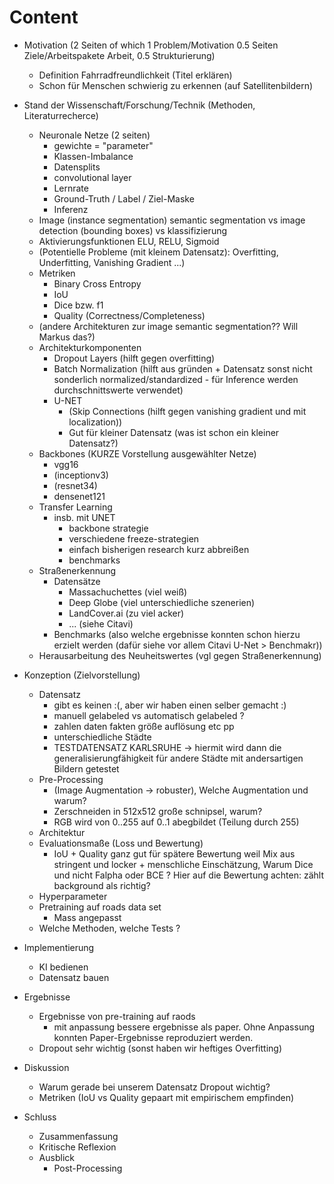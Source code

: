# Content

- Motivation (2 Seiten of which 1 Problem/Motivation 0.5 Seiten Ziele/Arbeitspakete Arbeit, 0.5 Strukturierung)
    - Definition Fahrradfreundlichkeit (Titel erklären)
    - Schon für Menschen schwierig zu erkennen (auf Satellitenbildern)
- Stand der Wissenschaft/Forschung/Technik (Methoden, Literaturrecherce)
    - Neuronale Netze (2 seiten)
        - gewichte = "parameter" 
        - Klassen-Imbalance
        - Datensplits
        - convolutional layer
        - Lernrate
        - Ground-Truth / Label / Ziel-Maske
        - Inferenz
    - Image (instance segmentation) semantic segmentation vs image detection (bounding boxes) vs klassifizierung 
    - Aktivierungsfunktionen ELU, RELU, Sigmoid
    - (Potentielle Probleme (mit kleinem Datensatz): Overfitting, Underfitting, Vanishing Gradient ...)
    - Metriken
        - Binary Cross Entropy
        - IoU
        - Dice bzw. f1
        - Quality (Correctness/Completeness)
    - (andere Architekturen zur image semantic segmentation?? Will Markus das?)
    - Architekturkomponenten
        - Dropout Layers (hilft gegen overfitting)
        - Batch Normalization (hilft aus gründen + Datensatz sonst nicht sonderlich normalized/standardized - für Inference werden durchschnittswerte verwendet)
        - U-NET
            - (Skip Connections (hilft gegen vanishing gradient und mit localization))
            - Gut für kleiner Datensatz (was ist schon ein kleiner Datensatz?)
    - Backbones (KURZE Vorstellung ausgewählter Netze)
        - vgg16
        - (inceptionv3)
        - (resnet34)
        - densenet121
    - Transfer Learning
        - insb. mit UNET
            - backbone strategie
            - verschiedene freeze-strategien
            - einfach bisherigen research kurz abbreißen
            - benchmarks
    - Straßenerkennung 
        - Datensätze
            - Massachuchettes (viel weiß)
            - Deep Globe (viel unterschiedliche szenerien)
            - LandCover.ai (zu viel acker)
            - ... (siehe Citavi)
        - Benchmarks (also welche ergebnisse konnten schon hierzu erzielt werden (dafür siehe vor allem Citavi U-Net > Benchmakr))
    - Herausarbeitung des Neuheitswertes (vgl gegen Straßenerkennung)
- Konzeption (Zielvorstellung)
    - Datensatz 
        - gibt es keinen :(, aber wir haben einen selber gemacht :)
        - manuell gelabeled vs automatisch gelabeled ? 
        - zahlen daten fakten größe auflösung etc pp
        - unterschiedliche Städte
        - TESTDATENSATZ KARLSRUHE -> hiermit wird dann die generalisierungfähigkeit für andere Städte mit andersartigen Bildern getestet
    - Pre-Processing 
        - (Image Augmentation -> robuster), Welche Augmentation und warum?
        - Zerschneiden in 512x512 große schnipsel, warum?
        - RGB wird von 0..255 auf 0..1 abegbildet (Teilung durch 255)
    - Architektur
    - Evaluationsmaße (Loss und Bewertung)
        - IoU + Quality ganz gut für spätere Bewertung weil Mix aus stringent und locker + menschliche Einschätzung, Warum Dice und nicht Falpha oder BCE ? Hier auf die Bewertung achten: zählt background als richtig?
    - Hyperparameter
    - Pretraining auf roads data set
        - Mass angepasst 
    - Welche Methoden, welche Tests ? 
- Implementierung
    - KI bedienen
    - Datensatz bauen 
- Ergebnisse
    - Ergebnisse von pre-training auf raods
        - mit anpassung bessere ergebnisse als paper. Ohne Anpassung konnten Paper-Ergebnisse reproduziert werden.
    - Dropout sehr wichtig (sonst haben wir heftiges Overfitting)
- Diskussion
    - Warum gerade bei unserem Datensatz Dropout wichtig?
    - Metriken (IoU vs Quality gepaart mit empirischem empfinden)


- Schluss
    - Zusammenfassung
    - Kritische Reflexion
    - Ausblick
        - Post-Processing